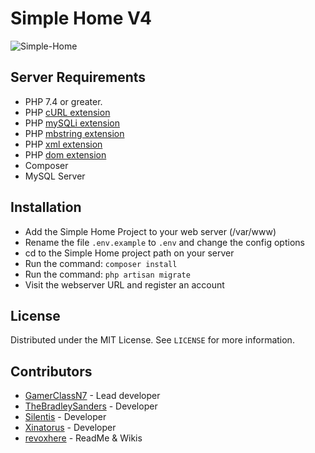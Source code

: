 # Simple Home V4
![Simple-Home](https://git.steelants.cz/SH/LAR_v4_Simple_Home_Server/raw/commit/d913fcea5b1d390f2febb6358c563758837ebfc3/public/images/logo.png)

## Server Requirements
* PHP 7.4 or greater.
* PHP [cURL extension](https://www.php.net/manual/en/book.curl.php)
* PHP [mySQLi extension](https://www.php.net/manual/en/book.mysqli.php)
* PHP [mbstring extension](https://www.php.net/manual/en/book.mbstring.php)
* PHP [xml extension](https://www.php.net/manual/en/book.dom.php)
* PHP [dom extension](https://www.php.net/manual/en/book.dom.php)
* Composer
* MySQL Server

## Installation
* Add the Simple Home Project to your web server (/var/www)
* Rename the file ```.env.example``` to ```.env``` and change the config options
* cd to the Simple Home project path on your server
* Run the command: ```composer install```
* Run the command: ```php artisan migrate```
* Visit the webserver URL and register an account

## License
Distributed under the MIT License. See `LICENSE` for more information.

## Contributors
* [GamerClassN7](https://github.com/GamerClassN7) - Lead developer
* [TheBradleySanders](https://github.com/thebradleysanders) - Developer
* [Silentis](https://github.com/Silentis) - Developer
* [Xinatorus](https://github.com/Xinatorus) - Developer
* [revoxhere](https://github.com/revoxhere/) - ReadMe & Wikis



